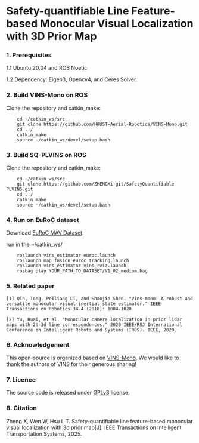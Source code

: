 # Safety-quantifiable Line Feature-based Monocular Visual Localization with 3D Prior Map


### 1. Prerequisites

1.1 Ubuntu 20.04 and ROS Noetic

1.2 Dependency: Eigen3, Opencv4, and Ceres Solver.

### 2. Build VINS-Mono on ROS
Clone the repository and catkin_make:
```
    cd ~/catkin_ws/src
    git clone https://github.com/HKUST-Aerial-Robotics/VINS-Mono.git
    cd ../
    catkin_make
    source ~/catkin_ws/devel/setup.bash
```

### 3. Build SQ-PLVINS on ROS

Clone the repository and catkin_make:
```
    cd ~/catkin_ws/src
    git clone https://github.com/ZHENGXi-git/SafetyQuantifiable-PLVINS.git
    cd ../
    catkin_make
    source ~/catkin_ws/devel/setup.bash
```

### 4. Run on EuRoC dataset

Download [EuRoC MAV Dataset](https://projects.asl.ethz.ch/datasets/doku.php?id=kmavvisualinertialdatasets).

run in the ~/catkin_ws/
```
    roslaunch vins_estimator euroc.launch
    roslaunch map_fusion euroc_tracking.launch 
    roslaunch vins_estimator vins_rviz.launch
    rosbag play YOUR_PATH_TO_DATASET/V1_02_medium.bag 
```

### 5. Related paper

```
[1] Qin, Tong, Peiliang Li, and Shaojie Shen. "Vins-mono: A robust and versatile monocular visual-inertial state estimator." IEEE Transactions on Robotics 34.4 (2018): 1004-1020.

[2] Yu, Huai, et al. "Monocular camera localization in prior lidar maps with 2d-3d line correspondences." 2020 IEEE/RSJ International Conference on Intelligent Robots and Systems (IROS). IEEE, 2020.
```

### 6. Acknowledgement
This open-source is organized based on [VINS-Mono](https://github.com/HKUST-Aerial-Robotics/VINS-Mono.git). 
We would like to thank the authors of VINS for their generous sharing!

### 7. Licence
The source code is released under [GPLv3](https://www.gnu.org/licenses/) license.

### 8. Citation
Zheng X, Wen W, Hsu L T. Safety-quantifiable line feature-based monocular visual localization with 3d prior map[J]. IEEE Transactions on Intelligent Transportation Systems, 2025.
